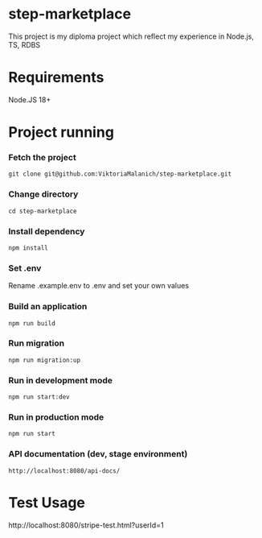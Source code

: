 # step-marketplace
This project is my diploma project which reflect my experience in Node.js, TS, RDBS

# Requirements
Node.JS 18+

# Project running

### Fetch the project
```
git clone git@github.com:ViktoriaMalanich/step-marketplace.git
```
### Change directory
```
cd step-marketplace
```
### Install dependency
```
npm install 
```
### Set .env
Rename .example.env to .env and set your own values

### Build an application
```
npm run build
```
### Run migration
```
npm run migration:up
```

### Run in development mode
```
npm run start:dev
```

### Run in production mode
```
npm run start
```

### API documentation (dev, stage environment)
```
http://localhost:8080/api-docs/
```
# Test Usage 
http://localhost:8080/stripe-test.html?userId=1
